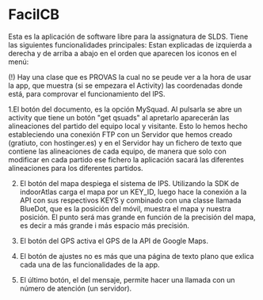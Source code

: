 # FacilCB
Esta es la aplicación de software libre para la assignatura de SLDS. Tiene las siguientes funcionalidades principales:
Estan explicadas de izquierda a derecha y de arriba a abajo en el orden que aparecen los iconos en el menú:

(!) Hay una clase que es PROVAS la cual no se peude ver a la hora de usar la app, que muestra (si se empezara el Activity)
las coordenadas donde está, para comprovar el funcionamiento del IPS. 

1.El botón del documento, es la opción MySquad. Al pulsarla se abre un activity que tiene un botón "get qsuads" al apretarlo aparecerán las alineaciones del partido del equipo local y visitante. Esto lo hemos hecho estableciendo una conexión FTP con un Servidor que hemos creado (gratiuto, con hostinger.es) y en el Servidor hay un fichero de texto que contiene las alineaciones de cada equipo, de manera que solo con modificar en cada partido ese fichero la aplicación sacará las diferentes alineaciones para los diferentes partidos.

2. El botón del mapa despiega el sistema de IPS. Utilizando la SDK de indoorAtlas carga el mapa por un KEY_ID, luego hace la conexión a la API con sus respectivos KEYS y combinado con una classe llamada BlueDot, que es la posición del móvil, muestra el mapa y nuestra posición. El punto será mas grande en función de la precisión del mapa, es decir a más grande i más espacio más precisión. 

3. El botón del GPS activa el GPS de la API de Google Maps.

4. El botón de ajustes no es más que una página de texto plano que exlica cada una de las funcionalidades de la app.

5. El último botón, el del mensaje, permite hacer una llamada con un número de atención (un servidor).
